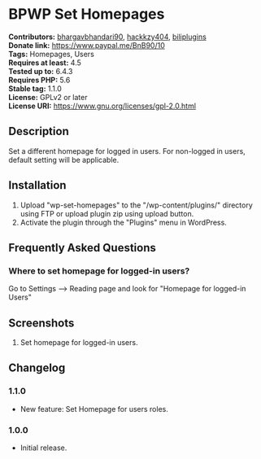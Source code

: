 # BPWP Set Homepages #
**Contributors:** [bhargavbhandari90](https://profiles.wordpress.org/bhargavbhandari90/), [hackkzy404](https://profiles.wordpress.org/hackkzy404/), [biliplugins](https://profiles.wordpress.org/biliplugins/)  
**Donate link:** https://www.paypal.me/BnB90/10  
**Tags:** Homepages, Users  
**Requires at least:** 4.5  
**Tested up to:** 6.4.3  
**Requires PHP:** 5.6  
**Stable tag:** 1.1.0  
**License:** GPLv2 or later  
**License URI:** https://www.gnu.org/licenses/gpl-2.0.html  

## Description ##

Set a different homepage for logged in users.
For non-logged in users, default setting will be applicable.

## Installation ##

1. Upload "wp-set-homepages" to the "/wp-content/plugins/" directory using FTP or upload plugin zip using upload button.
2. Activate the plugin through the \"Plugins\" menu in WordPress.

## Frequently Asked Questions ##

### Where to set homepage for logged-in users? ###

Go to Settings --> Reading page and look for "Homepage for logged-in Users"

## Screenshots ##

1. Set homepage for logged-in users.

## Changelog ##

### 1.1.0 ###
* New feature: Set Homepage for users roles.

### 1.0.0 ###
* Initial release.